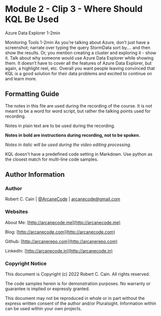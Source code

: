 # Module 2 - Clip 3 - Where Should KQL Be Used

Azure Data Explorer 1-2min

Monitoring Tools 1-2min
As you’re talking about Azure, don’t just have a screenshot; narrate over typing the query StormData sort by…. and then show the results. Or, you mention creating a cluster and exploring it - show it.  Talk about why someone would use Azure Data Explorer while showing them. It doesn’t have to cover all the features of Azure Data Explorer, but again, a highlight reel, etc.
Overall you want people leaving convinced that KQL is a good solution for their data problems and excited to continue on and learn more.


## Formatting Guide

The notes in this file are used during the recording of the course. It is not meant to be a word for word script, but rather the talking points used for recording.

Notes in plain text are to be used during the recording.

**Notes in bold are instructions during recording, not to be spoken.**

_Notes in italic will be used during the video editing processing._

KQL doesn't have a predefined code setting in Markdown. Use python as the closest match for multi-line code samples.

## Author Information

### Author

Robert C. Cain | [@ArcaneCode](https://twitter.com/arcanecode) | arcanecode@gmail.com

### Websites

About Me: [http://arcanecode.me](http://arcanecode.me)

Blog: [http://arcanecode.com](http://arcanecode.com)

Github: [http://arcanerepo.com](http://arcanerepo.com)

LinkedIn: [http://arcanecode.in](http://arcanecode.in)

### Copyright Notice

This document is Copyright (c) 2022 Robert C. Cain. All rights reserved.

The code samples herein is for demonstration purposes. No warranty or guarantee is implied or expressly granted.

This document may not be reproduced in whole or in part without the express written consent of the author and/or Pluralsight. Information within can be used within your own projects.

